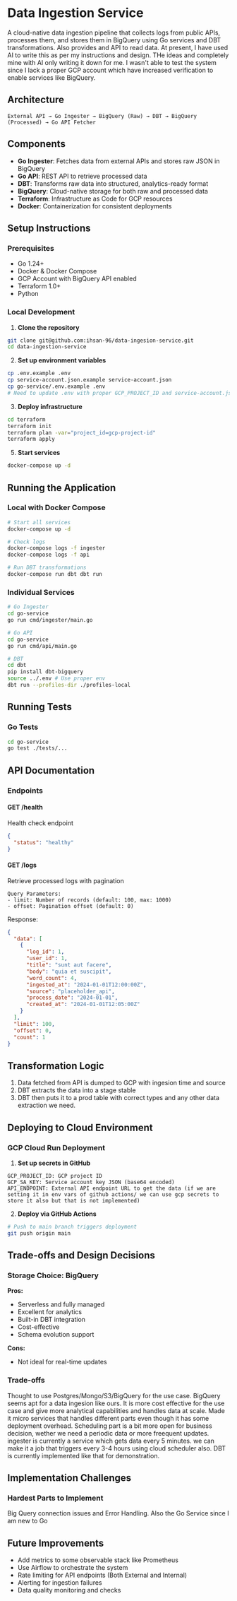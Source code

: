 # Data Ingestion Service

A cloud-native data ingestion pipeline that collects logs from public APIs, processes them, and stores them in BigQuery using Go services and DBT transformations. Also provides and API to read data. At present, I have used AI to write this as per my instructions and design. THe ideas and completely mine with AI only writing it down for me. I wasn't able to test the system since I lack a proper GCP account which have increased verification to enable services like BigQuery.

## Architecture

```
External API → Go Ingester → BigQuery (Raw) → DBT → BigQuery (Processed) → Go API Fetcher
```

## Components

- **Go Ingester**: Fetches data from external APIs and stores raw JSON in BigQuery
- **Go API**: REST API to retrieve processed data
- **DBT**: Transforms raw data into structured, analytics-ready format
- **BigQuery**: Cloud-native storage for both raw and processed data
- **Terraform**: Infrastructure as Code for GCP resources
- **Docker**: Containerization for consistent deployments

## Setup Instructions

### Prerequisites

- Go 1.24+
- Docker & Docker Compose
- GCP Account with BigQuery API enabled
- Terraform 1.0+
- Python

### Local Development

1. **Clone the repository**
```bash
git clone git@github.com:ihsan-96/data-ingesion-service.git
cd data-ingestion-service
```

2. **Set up environment variables**
```bash
cp .env.example .env
cp service-account.json.example service-account.json
cp go-service/.env.example .env
# Need to update .env with proper GCP_PROJECT_ID and service-account.json with gcp creds.
```

3. **Deploy infrastructure**
```bash
cd terraform
terraform init
terraform plan -var="project_id=gcp-project-id"
terraform apply
```

5. **Start services**
```bash
docker-compose up -d
```

## Running the Application

### Local with Docker Compose

```bash
# Start all services
docker-compose up -d

# Check logs
docker-compose logs -f ingester
docker-compose logs -f api

# Run DBT transformations
docker-compose run dbt dbt run
```

### Individual Services

```bash
# Go Ingester
cd go-service
go run cmd/ingester/main.go

# Go API
cd go-service
go run cmd/api/main.go

# DBT
cd dbt
pip install dbt-bigquery
source ../.env # Use proper env
dbt run --profiles-dir ./profiles-local
```

## Running Tests

### Go Tests
```bash
cd go-service
go test ./tests/...
```

## API Documentation

### Endpoints

#### GET /health
Health check endpoint
```json
{
  "status": "healthy"
}
```

#### GET /logs
Retrieve processed logs with pagination
```
Query Parameters:
- limit: Number of records (default: 100, max: 1000)
- offset: Pagination offset (default: 0)
```

Response:
```json
{
  "data": [
    {
      "log_id": 1,
      "user_id": 1,
      "title": "sunt aut facere",
      "body": "quia et suscipit",
      "word_count": 4,
      "ingested_at": "2024-01-01T12:00:00Z",
      "source": "placeholder_api",
      "process_date": "2024-01-01",
      "created_at": "2024-01-01T12:05:00Z"
    }
  ],
  "limit": 100,
  "offset": 0,
  "count": 1
}
```

## Transformation Logic

1. Data fetched from API is dumped to GCP with ingesion time and source
2. DBT extracts the data into a stage stable
3. DBT then puts it to a prod table with correct types and any other data extraction we need.

## Deploying to Cloud Environment

### GCP Cloud Run Deployment

1. **Set up secrets in GitHub**
```
GCP_PROJECT_ID: GCP project ID
GCP_SA_KEY: Service account key JSON (base64 encoded)
API_ENDPOINT: External API endpoint URL to get the data (if we are setting it in env vars of github actions/ we can use gcp secrets to store it also but that is not implemented)
```

2. **Deploy via GitHub Actions**
```bash
# Push to main branch triggers deployment
git push origin main
```


## Trade-offs and Design Decisions

### Storage Choice: BigQuery
**Pros:**
- Serverless and fully managed
- Excellent for analytics
- Built-in DBT integration
- Cost-effective
- Schema evolution support

**Cons:**
- Not ideal for real-time updates

### Trade-offs
Thought to use Postgres/Mongo/S3/BigQuery for the use case. BigQuery seems apt for a data ingesion like ours. It is more cost effective for the use case and give more analytical capabilities and handles data at scale.
Made it micro services that handles different parts even though it has some deployment overhead.
Scheduling part is a bit more open for business decision, wether we need a periodic data or more freequent updates. ingester is currently a service which gets data every 5 minutes. we can make it a job that triggers every 3-4 hours using cloud scheduler also. DBT is currently implemented like that for demonstration.


## Implementation Challenges

### Hardest Parts to Implement
Big Query connection issues and Error Handling.
Also the Go Service since I am new to Go



## Future Improvements

- Add metrics to some observable stack like Prometheus
- Use Airflow to orchestrate the system
- Rate limiting for API endpoints (Both External and Internal)
- Alerting for ingestion failures
- Data quality monitoring and checks
